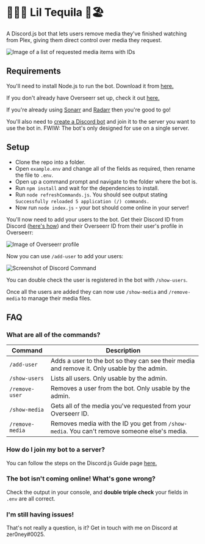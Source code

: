 # 😵‍💫:tumbler_glass: Lil Tequila 🌅🏖️

A Discord.js bot that lets users remove media they've finished watching from Plex, giving them direct control over media they request. 

![Image of a list of requested media items with IDs](https://github.com/zer0ney/LilTequila/assets/19390566/a8cd2409-7e95-4fd4-871d-371913abf808)

## Requirements

You'll need to install Node.js to run the bot. Download it from [here.](https://nodejs.org/en)

If you don't already have Overseerr set up, check it out [here.](https://overseerr.dev/)

If you're already using [Sonarr](https://sonarr.tv/) and [Radarr](https://radarr.video/) then you're good to go!

You'll also need to [create a Discord bot](https://discord.com/developers/applications) and join it to the server you want to use the bot in.
FWIW: The bot's only designed for use on a single server.

## Setup

- Clone the repo into a folder.
- Open `example.env` and change all of the fields as required, then rename the file to `.env`.
- Open up a command prompt and navigate to the folder where the bot is.
- Run `npm install` and wait for the dependencies to install.
- Run `node refreshCommands.js`. You should see output stating `Successfully reloaded 5 application (/) commands.`
- Now run `node index.js` - your bot should come online in your server!

You'll now need to add your users to the bot. Get their Discord ID from Discord ([here's how](https://support.discord.com/hc/en-us/articles/206346498-Where-can-I-find-my-User-Server-Message-ID-)) and their Overseerr ID from their user's profile in Overseerr:

![Image of Overseerr profile](https://github.com/zer0ney/LilTequila/assets/19390566/90aad137-e079-4f66-8143-0c3e9eb06716)

Now you can use `/add-user` to add your users:

![Screenshot of Discord Command](https://github.com/zer0ney/LilTequila/assets/19390566/60f89b5b-39aa-487b-8ded-1862a5455699)

You can double check the user is registered in the bot with `/show-users`.

Once all the users are added they can now use `/show-media` and `/remove-media` to manage their media files.

## FAQ

### What are all of the commands?

| Command | Description |
| --- | --- |
| `/add-user`  | Adds a user to the bot so they can see their media and remove it. Only usable by the admin.  |
| `/show-users`  | Lists all users. Only usable by the admin.  |
| `/remove-user` | Removes a user from the bot. Only usable by the admin. |
| `/show-media` | Gets all of the media you've requested from your Overseerr ID. |
| `/remove-media` | Removes media with the ID you get from `/show-media`. You can't remove someone else's media. |

### How do I join my bot to a server?

You can follow the steps on the Discord.js Guide page [here.](https://discordjs.guide/preparations/adding-your-bot-to-servers.html#bot-invite-links)

### The bot isn't coming online! What's gone wrong?

Check the output in your console, and **double triple check** your fields in `.env` are all correct.

### I'm still having issues!

That's not really a question, is it? Get in touch with me on Discord at zer0ney#0025.
